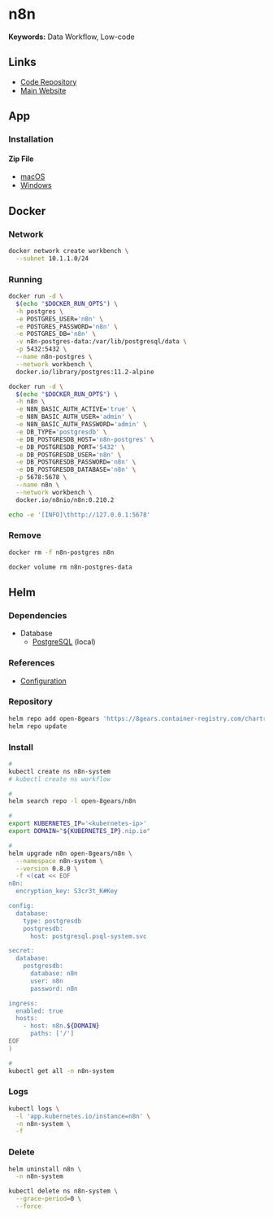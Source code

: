 # n8n

<!--
https://github.com/8gears/n8n-helm-chart
-->

**Keywords:** Data Workflow, Low-code

## Links

- [Code Repository](https://github.com/n8n-io/n8n)
- [Main Website](https://n8n.io)

## App

### Installation

#### Zip File

- [macOS](https://downloads.n8n.io/file/n8n-downloads/n8n-mac.zip)
- [Windows](https://downloads.n8n.io/file/n8n-downloads/n8n-win.zip)

## Docker

### Network

```sh
docker network create workbench \
  --subnet 10.1.1.0/24
```

### Running

```sh
docker run -d \
  $(echo "$DOCKER_RUN_OPTS") \
  -h postgres \
  -e POSTGRES_USER='n8n' \
  -e POSTGRES_PASSWORD='n8n' \
  -e POSTGRES_DB='n8n' \
  -v n8n-postgres-data:/var/lib/postgresql/data \
  -p 5432:5432 \
  --name n8n-postgres \
  --network workbench \
  docker.io/library/postgres:11.2-alpine

docker run -d \
  $(echo "$DOCKER_RUN_OPTS") \
  -h n8n \
  -e N8N_BASIC_AUTH_ACTIVE='true' \
  -e N8N_BASIC_AUTH_USER='admin' \
  -e N8N_BASIC_AUTH_PASSWORD='admin' \
  -e DB_TYPE='postgresdb' \
  -e DB_POSTGRESDB_HOST='n8n-postgres' \
  -e DB_POSTGRESDB_PORT='5432' \
  -e DB_POSTGRESDB_USER='n8n' \
  -e DB_POSTGRESDB_PASSWORD='n8n' \
  -e DB_POSTGRESDB_DATABASE='n8n' \
  -p 5678:5678 \
  --name n8n \
  --network workbench \
  docker.io/n8nio/n8n:0.210.2
```

```sh
echo -e '[INFO]\thttp://127.0.0.1:5678'
```

### Remove

```sh
docker rm -f n8n-postgres n8n

docker volume rm n8n-postgres-data
```

## Helm

### Dependencies

- Database
  - [PostgreSQL](/postgresql/server.md#helm) (local)

<!-- - Session
  - [Redis](/redis/cluster.md#helm) -->

### References

- [Configuration](https://github.com/8gears/n8n-helm-chart#configuration)

### Repository

```sh
helm repo add open-8gears 'https://8gears.container-registry.com/chartrepo/library'
helm repo update
```

### Install

```sh
#
kubectl create ns n8n-system
# kubectl create ns workflow

#
helm search repo -l open-8gears/n8n

#
export KUBERNETES_IP='<kubernetes-ip>'
export DOMAIN="${KUBERNETES_IP}.nip.io"

#
helm upgrade n8n open-8gears/n8n \
  --namespace n8n-system \
  --version 0.8.0 \
  -f <(cat << EOF
n8n:
  encryption_key: S3cr3t_K#Key

config:
  database:
    type: postgresdb
    postgresdb:
      host: postgresql.psql-system.svc

secret:
  database:
    postgresdb:
      database: n8n
      user: n8n
      password: n8n

ingress:
  enabled: true
  hosts:
    - host: n8n.${DOMAIN}
      paths: ['/']
EOF
)

#
kubectl get all -n n8n-system
```

### Logs

```sh
kubectl logs \
  -l 'app.kubernetes.io/instance=n8n' \
  -n n8n-system \
  -f
```

### Delete

```sh
helm uninstall n8n \
  -n n8n-system

kubectl delete ns n8n-system \
  --grace-period=0 \
  --force
```
